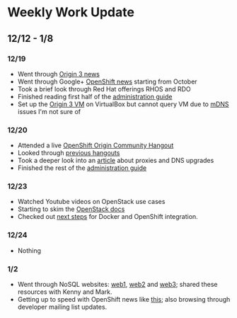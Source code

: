 # Weekly Work Update

## 12/12 - 1/8

### 12/19

- Went through [Origin 3 news](https://plus.google.com/u/0/+DianeMueller/posts/F3m4KAKcNnR?cfem=1)
- Went through Google+ [OpenShift news](https://plus.google.com/u/0/+OpenShift/posts?cfem=1) starting from October
- Took a brief look through Red Hat offerings RHOS and RDO
- Finished reading first half of the [administration guide](http://openshift.github.io/documentation/oo_administration_guide.html)
- Set up the [Origin 3 VM](https://mirror.openshift.com/pub/origin-server/release/3/images/openshift-origin.zip) on VirtualBox but cannot query VM due to [mDNS](http://en.wikipedia.org/wiki/Multicast_DNS) issues I'm not sure of

### 12/20

- Attended a live [OpenShift Origin Community Hangout](http://www.youtube.com/embed/4P091_QNEM0)
- Looked through [previous hangouts](http://openshift.github.io/documentation/origin_hangouts.html)
- Took a deeper look into an [article](http://brenton-leanhardt.rhcloud.com/?p=125) about proxies and DNS upgrades
- Finished the rest of the [administration guide](http://openshift.github.io/documentation/oo_administration_guide.html)

### 12/23

- Watched Youtube videos on OpenStack use cases
- Starting to skim the [OpenStack docs](http://docs.openstack.org/user-guide/content/openstack_user_guide.html)
- Checked out [next steps](http://openshift.github.io/documentation/openshift-pep-010-docker-cartridges.html) for Docker and OpenShift integration.

### 12/24

- Nothing

### 1/2

- Went through NoSQL websites: [web1](http://blog.nahurst.com/visual-guide-to-nosql-systems), [web2](http://kkovacs.eu/cassandra-vs-mongodb-vs-couchdb-vs-redis) and [web3](http://openmymind.net/2011/10/27/A-MongoDB-Guy-Learns-CouchDB/); shared these resources with Kenny and Mark.
- Getting up to speed with OpenShift news like [this](https://www.openshift.com/blogs/goodbye-powerpoint-hello-revealjs); also browsing through developer mailing list updates.
